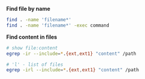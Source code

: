 
**Find file by name**
```sh
find . -name 'filename*'
find . -name 'filename*' -exec command
```

**Find content in files**
```sh
# show file:content 
egrep -ir --include=*.{ext,ext1} "content" /path

# 'l' - list of files
egrep -irl --include=*.{ext,ext1} "content" /path
```
